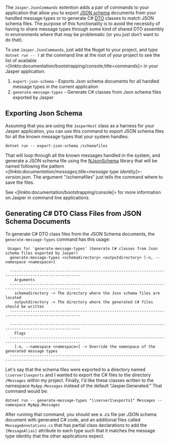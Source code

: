 <!--title:Message Json Schema Commands-->

The `Jasper.JsonCommands` extention adds a pair of commands to your application that allow you to export [JSON schema](http://json-schema.org/) documents from your handled message types or to generate C# [DTO](https://en.wikipedia.org/wiki/Data_transfer_object) classes to 
match JSON schema files. The purpose of this functionality is to avoid the necessity of having to share message types through some kind of shared DTO assembly in environments where that may be
problematic (or you just don't want to do that).

To use `Jasper.JsonCommands`, just add the Nuget to your project, and type `dotnet run -- ?` at the command line at the root of your project to see the list of available <[linkto:documentation/bootstrapping/console;title=commands]> in your Jasper application:

1. `export-json-schema` - Exports Json schema documents for all handled message types in the current application
1. `generate-message-types` - Generate C# classes from Json schema files exported by Jasper


## Exporting Json Schema

Assuming that you are using the `JasperHost` class as a harness for your Jasper application, you can use this command to export JSON schema files for all the known message types that your system handles:

```
dotnet run -- export-json-schema /schemafiles
```

That will loop through all the known messages handled in the system, and generate a JSON schema file
using the [NJsonSchema](https://github.com/RSuter/NJsonSchema) library that will be named following the pattern *<[linkto:documentation/messages;title=message type identity]>*-*version*.json. The argument "/schemafiles" just tells the command where to save the files.

See <[linkto:documentation/bootstrapping/console]> for more information on Jasper in command line applications.

## Generating C# DTO Class Files from JSON Schema Documents

To generate C# DTO class files from the JSON Schema documents, the `generate-message-types` command
has this usage:

```
 Usages for 'generate-message-types' (Generate C# classes from Json schema files exported by Jasper)
  generate-message-types <schemadirectory> <outputdirectory> [-n, --namespace <namespace>]

  -----------------------------------------------------------------------------------------------------
    Arguments
  -----------------------------------------------------------------------------------------------------
    schemadirectory -> The directory where the Json schema files are located
    outputdirectory -> The directory where the generated C# files should be written
  -----------------------------------------------------------------------------------------------------

  -----------------------------------------------------------------------------------------------------
    Flags
  -----------------------------------------------------------------------------------------------------
    [-n, --namespace <namespace>] -> Override the namespace of the generated message types
  -----------------------------------------------------------------------------------------------------
```

Let's say that the schema files were exported to a directory named `\\server1\exports` and I wanted to export the C# files to the directory `/Messages` within my project. Finally, I'd like these classes written to the namespace `MyApp.Messages` instead of the default "Jasper.Generated." That command would be:

```
dotnet run -- generate-message-types "\\server1\exports1" Messages --namespace MyApp.Messages
```

After running that command, you should see a .cs file per JSON schema document with generated C# code, and an additional files called `MessageAnnotations.cs` that has partial class declarations to add
the `[MessageAlias]` attribute to each type such that it matches the message type identity that the other applications expect.
